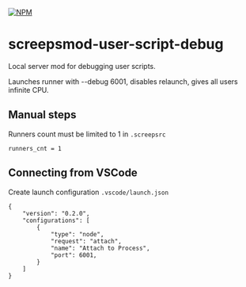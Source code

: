 [![NPM](https://nodei.co/npm/screepsmod-user-script-debug.png)](https://npmjs.org/package/screepsmod-user-script-debug)

# screepsmod-user-script-debug
Local server mod for debugging user scripts.

Launches runner with --debug 6001, disables relaunch, gives all users infinite CPU.

## Manual steps
Runners count must be limited to 1 in `.screepsrc`
```
runners_cnt = 1
```

## Connecting from VSCode

Create launch configuration `.vscode/launch.json`

```
{
	"version": "0.2.0",
	"configurations": [
		{
			"type": "node",
			"request": "attach",
			"name": "Attach to Process",
			"port": 6001,
		}
	]
}
```
